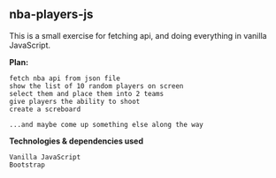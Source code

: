 ## nba-players-js

This is a small exercise for fetching api, and doing everything in vanilla JavaScript.

**Plan:**
```
fetch nba api from json file
show the list of 10 random players on screen
select them and place them into 2 teams
give players the ability to shoot
create a screboard

...and maybe come up something else along the way
```
**Technologies & dependencies used**

```
Vanilla JavaScript
Bootstrap
```
